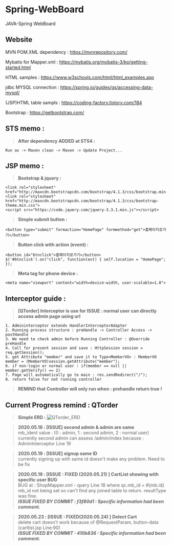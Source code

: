 




# Spring-WebBoard

JAVA-Spring WebBoard

## **Website**

MVN POM.XML dependency :
https://mvnrepository.com/

Mybatis for Mapper.xml :
https://mybatis.org/mybatis-3/ko/getting-started.html

HTML samples :
https://www.w3schools.com/html/html_examples.asp

jdbc MYSQL connection :
https://spring.io/guides/gs/accessing-data-mysql/

(JSP)HTML table sampls :
https://coding-factory.tistory.com/184

Bootstrap : 
https://getbootstrap.com/


## **STS memo :**

> **After dependency ADDED at STS4 :**

    Run as -> Maven clean -> Maven -> Update Project...

## **JSP memo :**

> **Bootstrap & jquery :**

    <link rel="stylesheet" href="http://maxcdn.bootstrapcdn.com/bootstrap/4.1.3/css/bootstrap.min.css">
    <link rel="stylesheet" href="http://maxcdn.bootstrapcdn.com/bootstrap/4.1.3/css/bootstrap-theme.min.css">
    <script src="https://code.jquery.com/jquery-3.3.1.min.js"></script>

> **Simple submit button :**

    <button type="submit" formaction="HomePage" formmethod="get">홈페이지로가기</button>

> **Button click with action (event) :**

    <button id="btnclick">홈페이지로가기</button>
    $('#btnclick').on("click", function(evt) { self.location = "HomePage"; });

> **Meta tag for phone device :**

    <meta name="viewport" content="width=device-width, user-scalable=1.0">

## **Interceptor  guide :**
> **[QTorder] Interceptor is use for ISSUE : 
normal user can directly access admin page using url**

    1. Admininterceptor extends HandlerInterceptorAdapter
    2. Running process structure : preHandle -> Controller Access -> postHandle
	3. We need to check admin before Running Controller : @Override preHandle
	4. Call for present session and save : HttpSession session = req.getSession();
	5. get Attribute "member" and save it to Type<MemberVO> : MemberVO member = (MemberVO)session.getAttribute("member");
	6. if non-login or normal user : if(member == null || member.getVerify() == 2)
	7. Page will automatically go to main : res.sendRedirect("/");
	8. return false for not running controller
> **REMIND that Controller will only run when : prehandle return true !**


## **Current Progress remind : QTorder**

>**Simple ERD :**
>![QTorder_ERD](https://user-images.githubusercontent.com/26129338/82665013-df4daf00-9c6d-11ea-9eae-dcec439e7510.JPG)

>**2020.05.16 : [ISSUE] second admin & admin are same**  
>mb_ident value : (0 : admin, 1 : second admin, 2 : normal user)  
>currently second admin can assess  /admin/index because : AdminInterceptor Line 19  

>**2020.05.19 : [ISSUE] signup same ID**  
>currently signing up with same id doesn't make any problem. Need to be fix  

>**2020.05.19 : [ISSUE : FIXED (2020.05.21) ] CartList showing with specific user BUG**  
>BUG at : ShopMapper.xml - query Line 18 where qc.mb_id = #{mb.id}  
>mb_id not being set so can't find any joined table to return. resultType was fine.  
>***ISSUE FIXED BY COMMIT : f3f80d1 : Specific information had been comment.***

>**2020.05.23 : [ISSUE : FIXED(2020.05.24) ] Delect Cart**  
>delete cart doesn't work because of @RequestParam, button-data (cartlist.jsp Line:90)  
>***ISSUE FIXED BY COMMIT : 410b836 : Specific information had been comment.***
